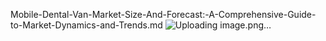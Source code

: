 Mobile-Dental-Van-Market-Size-And-Forecast:-A-Comprehensive-Guide-to-Market-Dynamics-and-Trends.md
![Uploading image.png…]()
